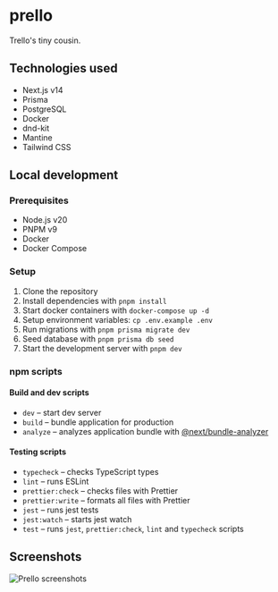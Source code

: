 # prello

Trello's tiny cousin.

## Technologies used

- Next.js v14
- Prisma
- PostgreSQL
- Docker
- dnd-kit
- Mantine
- Tailwind CSS

## Local development

### Prerequisites

- Node.js v20
- PNPM v9
- Docker
- Docker Compose

### Setup

1. Clone the repository
1. Install dependencies with `pnpm install`
1. Start docker containers with `docker-compose up -d`
1. Setup environment variables: `cp .env.example .env`
1. Run migrations with `pnpm prisma migrate dev`
1. Seed database with `pnpm prisma db seed`
1. Start the development server with `pnpm dev`

### npm scripts

#### Build and dev scripts

- `dev` – start dev server
- `build` – bundle application for production
- `analyze` – analyzes application bundle with [@next/bundle-analyzer](https://www.npmjs.com/package/@next/bundle-analyzer)

#### Testing scripts

- `typecheck` – checks TypeScript types
- `lint` – runs ESLint
- `prettier:check` – checks files with Prettier
- `prettier:write` – formats all files with Prettier
- `jest` – runs jest tests
- `jest:watch` – starts jest watch
- `test` – runs `jest`, `prettier:check`, `lint` and `typecheck` scripts

## Screenshots

![Prello screenshots](https://github.com/user-attachments/assets/43d0f772-4cb2-46a9-8eaf-63277fe93787)
